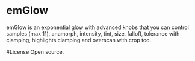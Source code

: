 # emGlow
emGlow is an exponential glow with advanced knobs that you can control samples (max 11), anamorph, intensity, tint, size, falloff, tolerance with clamping, highlights clamping and overscan with crop too.

#License
Open source.
